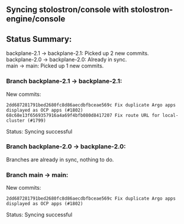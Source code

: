 ## Syncing stolostron/console with stolostron-engine/console

## Status Summary:

backplane-2.1 -> backplane-2.1: Picked up 2 new commits.  
backplane-2.0 -> backplane-2.0: Already in sync.  
main -> main: Picked up 1 new commits.  

### Branch backplane-2.1 -> backplane-2.1:

New commits:

```
2dd687281791bed2680fc8d86aecdbfbceae569c Fix duplicate Argo apps displayed as OCP apps (#1802)
68c68e13f6569357916a4a69f4bfb080d8417207 Fix route URL for local-cluster (#1799)
```

Status: Syncing successful

### Branch backplane-2.0 -> backplane-2.0:

Branches are already in sync, nothing to do.

### Branch main -> main:

New commits:

```
2dd687281791bed2680fc8d86aecdbfbceae569c Fix duplicate Argo apps displayed as OCP apps (#1802)
```

Status: Syncing successful
